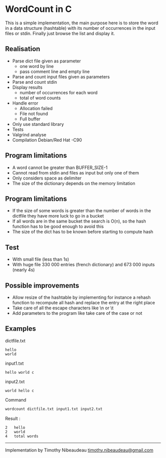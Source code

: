 # WordCount in C
This is a simple implementation, the main purpose here is to store the word in a data structure (hashtable) with its number of occurrences in the input files or stdin.
Finally just browse the list and display it.

## Realisation
 - Parse dict file given as parameter
    + one word by line
    + pass comment line and empty line
 - Parse and count input files given as parameters
 - Parse and count stdin
 - Display results
    + number of occurrences for each word
    + total of word counts
 - Handle error
    + Allocation failed
    + File not found
    + Full buffer
 - Only use standard library
 - Tests
 - Valgrind analyse
 - Compilation Debian/Red Hat -C90

## Program limitations
 - A word cannot be greater than BUFFER_SIZE-1
 - Cannot read from stdin and files as input but only one of them
 - Only considers space as delimiter
 - The size of the dictionary depends on the memory limitation

 ## Program limitations
 - If the size of some words is greater than the number of words in the dictfile they have more luck to go in a bucket
 - If all words are in the same bucket the search is O(n), so the hash function has to be good enough to avoid this
 - The size of the dict has to be known before starting to compute hash

 ## Test
 - With small file (less than 1s)
 - With huge file 330 000 entries (french dictionary) and 673 000 inputs (nearly 4s)

 ## Possible improvements
 - Allow resize of the hashtable by implementing for instance a rehash function to recompute all hash and replace the entry at the right place
 - Take care of all the escape characters like \n or \t
 - Add parameters to the program like take care of the case or not

 ## Examples

dictfile.txt
```
hello
world
```

input1.txt
```
hello world c
```

input2.txt
```
world hello c
```

Command
```bash
wordcount dictfile.txt input1.txt input2.txt
```

Result :
```
2	hello
2	world
4	total words
```

 ***
 Implementation by Timothy Nibeaudeau <timothy.nibeaudeau@gmail.com>